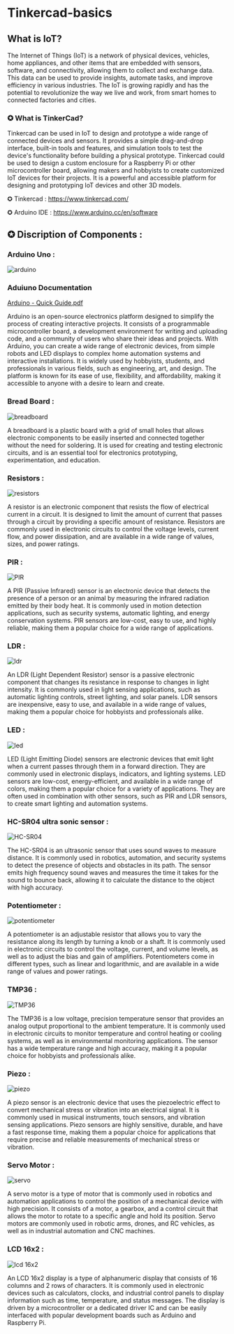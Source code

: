 # Tinkercad-basics

## What is IoT?
 
  The Internet of Things (IoT) is a network of physical devices, vehicles, home appliances, and other items that are embedded with sensors, software, and connectivity, allowing them to collect and exchange data. This data can be used to provide insights, automate tasks, and improve efficiency in various industries. The IoT is growing rapidly and has the potential to revolutionize the way we live and work, from smart homes to connected factories and cities.

### ✪ What is TinkerCad?

Tinkercad can be used in IoT to design and prototype a wide range of connected devices and sensors. It provides a simple drag-and-drop interface, built-in tools and features, and simulation tools to test the device's functionality before building a physical prototype. Tinkercad could be used to design a custom enclosure for a Raspberry Pi or other microcontroller board, allowing makers and hobbyists to create customized IoT devices for their projects. It is a powerful and accessible platform for designing and prototyping IoT devices and other 3D models.

✪ Tinkercad : https://www.tinkercad.com/

✪ Arduino IDE : https://www.arduino.cc/en/software

## ✪ Discription of Components :

### Arduino Uno :  

![arduino](https://user-images.githubusercontent.com/96485370/236083852-df4a2ec4-0365-4751-86a2-b6d884ab65b0.png)

### Aduiuno Documentation

[Arduino - Quick Guide.pdf](https://github.com/harsh9104/IOT-basics-workshop/files/11302771/Arduino.-.Quick.Guide.pdf)


Arduino is an open-source electronics platform designed to simplify the process of creating interactive projects. It consists of a programmable microcontroller board, a development environment for writing and uploading code, and a community of users who share their ideas and projects. With Arduino, you can create a wide range of electronic devices, from simple robots and LED displays to complex home automation systems and interactive installations. It is widely used by hobbyists, students, and professionals in various fields, such as engineering, art, and design. The platform is known for its ease of use, flexibility, and affordability, making it accessible to anyone with a desire to learn and create.

### Bread Board : 


![breadboard](https://user-images.githubusercontent.com/96485370/236084291-cb4278ca-802b-455b-bfb8-f43a0bb3b0ed.jpg)

A breadboard is a plastic board with a grid of small holes that allows electronic components to be easily inserted and connected together without the need for soldering. It is used for creating and testing electronic circuits, and is an essential tool for electronics prototyping, experimentation, and education.


### Resistors : 


![resistors](https://user-images.githubusercontent.com/96485370/236084367-e6b318ea-11f0-4613-bd05-ce493fbab873.jpg)

A resistor is an electronic component that resists the flow of electrical current in a circuit. It is designed to limit the amount of current that passes through a circuit by providing a specific amount of resistance. Resistors are commonly used in electronic circuits to control the voltage levels, current flow, and power dissipation, and are available in a wide range of values, sizes, and power ratings.


### PIR : 


![PIR](https://user-images.githubusercontent.com/96485370/233783885-a5753561-0718-48b0-beb4-6d3eea11f128.png)

A PIR (Passive Infrared) sensor is an electronic device that detects the presence of a person or an animal by measuring the infrared radiation emitted by their body heat. It is commonly used in motion detection applications, such as security systems, automatic lighting, and energy conservation systems. PIR sensors are low-cost, easy to use, and highly reliable, making them a popular choice for a wide range of applications.



### LDR : 


![ldr](https://user-images.githubusercontent.com/96485370/233784076-7e33513d-042e-4e55-98fc-f4f502da43a3.jpg)

An LDR (Light Dependent Resistor) sensor is a passive electronic component that changes its resistance in response to changes in light intensity. It is commonly used in light sensing applications, such as automatic lighting controls, street lighting, and solar panels. LDR sensors are inexpensive, easy to use, and available in a wide range of values, making them a popular choice for hobbyists and professionals alike.

### LED : 


![led](https://user-images.githubusercontent.com/96485370/233784206-2a02aa88-adb7-4c07-b27e-1b49fc524fdc.png)

LED (Light Emitting Diode) sensors are electronic devices that emit light when a current passes through them in a forward direction. They are commonly used in electronic displays, indicators, and lighting systems. LED sensors are low-cost, energy-efficient, and available in a wide range of colors, making them a popular choice for a variety of applications. They are often used in combination with other sensors, such as PIR and LDR sensors, to create smart lighting and automation systems.




### HC-SR04 ultra sonic sensor : 


![HC-SR04](https://user-images.githubusercontent.com/96485370/233784286-6a0116a1-b474-475f-8677-9b8d2967c23a.png)

The HC-SR04 is an ultrasonic sensor that uses sound waves to measure distance. It is commonly used in robotics, automation, and security systems to detect the presence of objects and obstacles in its path. The sensor emits high frequency sound waves and measures the time it takes for the sound to bounce back, allowing it to calculate the distance to the object with high accuracy.


### Potentiometer :


![potentiometer](https://user-images.githubusercontent.com/96485370/233784592-b3aa76f3-4c77-4b6a-b033-00f9549dac35.png)

 A potentiometer is an adjustable resistor that allows you to vary the resistance along its length by turning a knob or a shaft. It is commonly used in electronic circuits to control the voltage, current, and volume levels, as well as to adjust the bias and gain of amplifiers. Potentiometers come in different types, such as linear and logarithmic, and are available in a wide range of values and power ratings.


### TMP36 :

![TMP36](https://user-images.githubusercontent.com/96485370/236084992-41b929e4-f8dd-4321-994a-3ba0a5f1ebff.png)

The TMP36 is a low voltage, precision temperature sensor that provides an analog output proportional to the ambient temperature. It is commonly used in electronic circuits to monitor temperature and control heating or cooling systems, as well as in environmental monitoring applications. The sensor has a wide temperature range and high accuracy, making it a popular choice for hobbyists and professionals alike.

### Piezo :

![piezo](https://user-images.githubusercontent.com/96485370/236085377-d2e1b139-33be-4980-8b11-17e10d74bc8a.png)

A piezo sensor is an electronic device that uses the piezoelectric effect to convert mechanical stress or vibration into an electrical signal. It is commonly used in musical instruments, touch sensors, and vibration sensing applications. Piezo sensors are highly sensitive, durable, and have a fast response time, making them a popular choice for applications that require precise and reliable measurements of mechanical stress or vibration.

### Servo Motor :

![servo](https://user-images.githubusercontent.com/96485370/236085770-d69dd28a-a633-4d0e-985d-019055c788e8.png)


A servo motor is a type of motor that is commonly used in robotics and automation applications to control the position of a mechanical device with high precision. It consists of a motor, a gearbox, and a control circuit that allows the motor to rotate to a specific angle and hold its position. Servo motors are commonly used in robotic arms, drones, and RC vehicles, as well as in industrial automation and CNC machines.


### LCD 16x2 :

![lcd 16x2](https://user-images.githubusercontent.com/96485370/236087034-d8682b7f-bd3c-49af-95b8-8930c8a43d43.png)


An LCD 16x2 display is a type of alphanumeric display that consists of 16 columns and 2 rows of characters. It is commonly used in electronic devices such as calculators, clocks, and industrial control panels to display information such as time, temperature, and status messages. The display is driven by a microcontroller or a dedicated driver IC and can be easily interfaced with popular development boards such as Arduino and Raspberry Pi.


<!--

# Basic Circuit construction and programs 

## A. LED

### 1. LED Bilnk

![Led Blink Schematic view](https://user-images.githubusercontent.com/96485370/236088530-7879c61f-ad54-4ddf-9768-8b36005229fe.png)

![1  LED Blink](https://user-images.githubusercontent.com/96485370/236088650-3b02597c-f123-430b-84a5-a05daa06fff9.png)



### 2. Potentiometer LED intensity
![Potentiometer LED Intensity Schematic View](https://user-images.githubusercontent.com/96485370/236089082-7ad18883-6393-4ee1-9d22-c0d90069da14.png)

![Potentiometer LED Intensity](https://user-images.githubusercontent.com/96485370/236089121-2ecf8aa6-70ec-4b8c-9565-9ef8796eeb56.png)


### 3. Traffic Light

![Traffic Light Schematic View](https://user-images.githubusercontent.com/96485370/236089407-61b23274-6f67-446a-8870-88d4dfd76cc6.png)

![Traffic Light](https://user-images.githubusercontent.com/96485370/236089455-47b87c6f-d107-4036-9421-295f559ccc48.png)


### 4. Blink LED with Push Button

![Blink Led With Push Button Schematic View](https://user-images.githubusercontent.com/96485370/236089754-74a6ae9b-a45d-4685-b309-53824b8f13cd.png)

![Blink LED with push button](https://user-images.githubusercontent.com/96485370/236089800-a10030b2-5061-4a5a-9509-62878fdea9d0.png)


## B. Ultrasonic Sensor 

### 1. Distance measuring using ultrasonic sensor

![Distance measuring using ultrasonic sensor Schematic View](https://user-images.githubusercontent.com/96485370/236090120-a554332a-7d7d-44a8-b24a-9116a8f13114.png)

![Distance measuring using ultrasonic sensor](https://user-images.githubusercontent.com/96485370/236090180-67faf0a7-b238-4d8d-9008-8840218172df.png)


## C. Servo Motor

### 1. Run Servo Motor

![Servo Motor Schematic View](https://user-images.githubusercontent.com/96485370/236090471-f2e37348-e222-4818-a324-8d64c59ff984.png)

![Servo Motor](https://user-images.githubusercontent.com/96485370/236090478-6a0a832d-f28d-4823-b980-fad6d2742c18.png)



### 2. Temperature Sensor With Servo Motor

![Temperature Sensor with Servo Motor Schematic view](https://user-images.githubusercontent.com/96485370/236090556-d81222b1-106f-476a-9eda-27d182725f79.png)


![Temperature Sensor with Servo Motor](https://user-images.githubusercontent.com/96485370/236090565-798a29d2-2fbd-42fd-9ebd-307d3d108cba.png)

## D. Heat Sensor

### 1. Fire Alarm Using Heat Sensor

![Heat Sensor Shematic View](https://user-images.githubusercontent.com/96485370/236091062-53fad95c-3698-45c5-914e-c717fe1412fc.png)



![Fire Alarm Using Heat Sensor](https://user-images.githubusercontent.com/96485370/236091086-b6fc395d-c53c-4b5e-862f-aba93ef051ad.png)


## E. Theft Alarm

![Theft Alarm Schematic View](https://user-images.githubusercontent.com/96485370/236091149-1cbdee42-f068-4ce0-b1bf-1cb84e5c2d40.png)


![Theft Alarm](https://user-images.githubusercontent.com/96485370/236091166-2c5f240f-8dae-47b2-b510-20401d84d71c.png)









